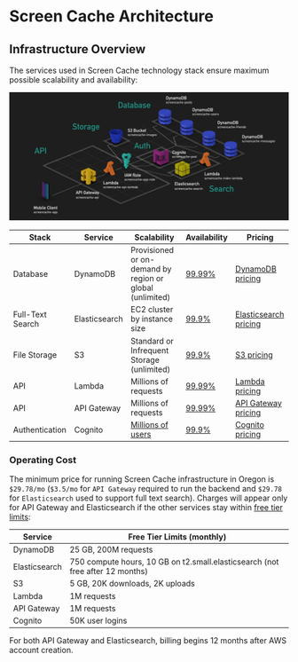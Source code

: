 # Screen Cache Architecture

## Infrastructure Overview

The services used in Screen Cache technology stack ensure maximum possible scalability and availability:

<img src="./images/architecture.png" alt="architecture">

|Stack|Service|Scalability|Availability|Pricing|
|-|-|-|-|-|
|Database|DynamoDB|Provisioned or on-demand by region or global (unlimited)|[99.99%](https://aws.amazon.com/dynamodb/sla/)|[DynamoDB pricing](https://aws.amazon.com/dynamodb/pricing/)|
|Full-Text Search|Elasticsearch|EC2 cluster by instance size|[99.9%](https://aws.amazon.com/elasticsearch-service/sla/)|[Elasticsearch pricing](https://aws.amazon.com/elasticsearch-service/pricing/)
|File Storage|S3|Standard or Infrequent Storage (unlimited)|[99.9%](https://aws.amazon.com/s3/sla/)|[S3 pricing](https://aws.amazon.com/s3/pricing/)|
|API|Lambda|Millions of requests|[99.99%](https://aws.amazon.com/lambda/sla/)|[Lambda pricing](https://aws.amazon.com/lambda/pricing/)|
|API|API Gateway|Millions of requests|[99.99%](https://aws.amazon.com/api-gateway/sla/)|[API Gateway pricing](https://aws.amazon.com/cognito/pricing/)|
|Authentication|Cognito|[Millions of users](https://docs.aws.amazon.com/cognito/latest/developerguide/limits.html)|[99.9%](https://aws.amazon.com/cognito/sla/)|[Cognito pricing](https://aws.amazon.com/cognito/pricing/)|

### Operating Cost

The minimum price for running Screen Cache infrastructure in Oregon is `$29.78/mo` (`$3.5/mo` for `API Gateway` required to run the backend and `$29.78` for `Elasticsearch` used to support full text search). Charges will appear only for API Gateway and Elasticsearch if the other services stay within [free tier limits](https://aws.amazon.com/free/):

|Service|Free Tier Limits (monthly)|
|-|-|
|DynamoDB|25 GB, 200M requests|
|Elasticsearch|750 compute hours, 10 GB on t2.small.elasticsearch (not free after 12 months)|
|S3|5 GB, 20K downloads, 2K uploads|
|Lambda|1M requests|
|API Gateway|1M requests|
|Cognito|50K user logins|

For both API Gateway and Elasticsearch, billing begins 12 months after AWS account creation.
